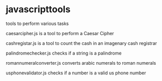 # javascripttools

tools to perform various tasks 

caesarcipher.js is a tool to perform a Caesar Cipher

cashregistar.js is a tool to count the cash in an imagenary cash registrar

palindromechecker.js checks if a string is a palindrome

romannumeralconverter.js converts arabic numerals to roman numerals

usphonevalidator.js checks if a number is a valid us phone number
